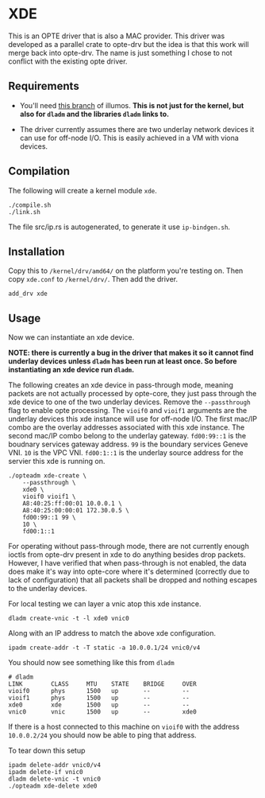 XDE
===

This is an OPTE driver that is also a MAC provider. This driver was developed as
a parallel crate to opte-drv but the idea is that this work will merge back into
opte-drv. The name is just something I chose to not conflict with the existing
opte driver.

## Requirements

- You'll need
[this branch](https://github.com/oxidecomputer/illumos-gate/tree/xde) 
of illumos. **This is not just for the kernel, but also for `dladm` and the
libraries `dladm` links to.**

- The driver currently assumes there are two underlay network devices it can use
  for off-node I/O. This is easily achieved in a VM with viona devices.

## Compilation

The following will create a kernel module `xde`.
```
./compile.sh
./link.sh
```

The file src/ip.rs is autogenerated, to generate it use `ip-bindgen.sh`.

## Installation

Copy this to `/kernel/drv/amd64/` on the platform you're testing on. Then
copy `xde.conf` to `/kernel/drv/`. Then add the driver.

```
add_drv xde
```

## Usage

Now we can instantiate an xde device.

**NOTE: there is currently a bug in the driver that makes it so it cannot find
underlay devices unless `dladm` has been run at least once. So before
instantiating an xde device run `dladm`.**

The following creates an xde device in pass-through mode, meaning packets are not
actually processed by opte-core, they just pass through the xde device to one of
the two underlay devices. Remove the `--passthrough` flag to enable opte
processing. The `vioif0` and `vioif1` arguments are the underlay devices this
xde instance will use for off-node I/O. The first mac/IP combo are the overlay
addresses associated with this xde instance. The second mac/IP combo belong to
the underlay gateway. `fd00:99::1` is the boudnary services gateway address.
`99` is the boundary services Geneve VNI. `10` is the VPC VNI. `fd00:1::1` is
the underlay source address for the servier this xde is running on.

```
./opteadm xde-create \
	--passthrough \
	xde0 \
	vioif0 vioif1 \
	A8:40:25:ff:00:01 10.0.0.1 \
	A8:40:25:00:00:01 172.30.0.5 \
	fd00:99::1 99 \
	10 \
	fd00:1::1
```

For operating without pass-through mode, there are not currently enough ioctls
from opte-drv present in xde to do anything besides drop packets. However, I
have verified that when pass-through is not enabled, the data does make it's way
into opte-core where it's determined (correctly due to lack of configuration) 
that all packets shall be dropped and nothing escapes to the underlay devices.

For local testing we can layer a vnic atop this xde instance.

```
dladm create-vnic -t -l xde0 vnic0
```

Along with an IP address to match the above xde configuration.

```
ipadm create-addr -t -T static -a 10.0.0.1/24 vnic0/v4
```

You should now see something like this from `dladm`

```
# dladm
LINK        CLASS     MTU    STATE    BRIDGE     OVER
vioif0      phys      1500   up       --         --
vioif1      phys      1500   up       --         --
xde0        xde       1500   up       --         --
vnic0       vnic      1500   up       --         xde0
```

If there is a host connected to this machine on `vioif0` with the address
`10.0.0.2/24` you should now be able to ping that address.

To tear down this setup
```
ipadm delete-addr vnic0/v4
ipadm delete-if vnic0
dladm delete-vnic -t vnic0
./opteadm xde-delete xde0
```
